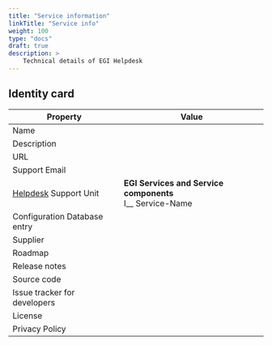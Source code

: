 ```yaml
---
title: "Service information"
linkTitle: "Service info"
weight: 100
type: "docs"
draft: true
description: >
    Technical details of EGI Helpdesk
---
```


## Identity card

<!-- markdownlint-disable line-length no-inline-html no-bare-urls -->

| Property                     | Value                                                                                               |
|------------------------------|--------------------------------------------------------------------------------|
| Name                         |                                                                                |
| Description                  |                                                                                |
| URL                          |                                                                                |
| Support Email                |                                                                                |
| [Helpdesk](..) Support Unit  | **EGI Services and Service components** <br/> I__ Service-Name                 |
| Configuration Database entry |                                                                                |
| Supplier                     |                                                                                |
| Roadmap                      |                                                                                |
| Release notes                |                                                                                |
| Source code                  |                                                                                |
| Issue tracker for developers |                                                                                |
| License                      |                                                                                |
| Privacy Policy               |                                                                                |

<!-- markdownlint-enable line-length no-inline-html no-bare-urls -->
